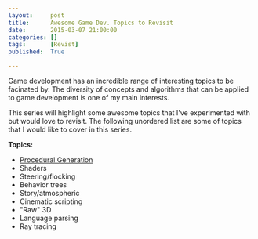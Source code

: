 ```yaml
---
layout:     post
title:      Awesome Game Dev. Topics to Revisit
date:       2015-03-07 21:00:00
categories: []
tags:       [Revist]
published:  True

---
```


Game development has an incredible range of interesting topics to be facinated by. The diversity of concepts and algorithms that can be applied to game development is one of my main interests.

This series will highlight some awesome topics that I've experimented with but would love to revisit. The following unordered list are some of topics that I would like to cover in this series.

**Topics:**

* [Procedural Generation](/2015/03/07/topics-to-revisit-procedural-generation/)
* Shaders
* Steering/flocking
* Behavior trees
* Story/atmospheric
* Cinematic scripting
* "Raw" 3D
* Language parsing
* Ray tracing
